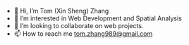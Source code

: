 - 👋 Hi, I’m Tom (Xin Sheng) Zhang
- 👀 I’m interested in Web Development and Spatial Analysis
- 💞️ I’m looking to collaborate on web projects.
- 📫 How to reach me tom.zhang989@gmail.com

<!---
tomthebarbarian/tomthebarbarian is a ✨ special ✨ repository because its `README.md` (this file) appears on your GitHub profile.
You can click the Preview link to take a look at your changes.
--->
